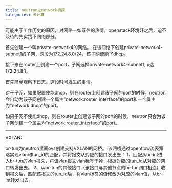```yaml
---
title: neutron之network初探
categories: 云计算
---
```

可能由于工作历史的原因，对网络一如既往的热情，openstack环境好之后，迫不及待的先实践下网络部分。


首先创建一个叫private-network4的网络。
在该网络下创建private-network4-subnet1的子网，网段为172.24.8.0/24，该子网使能了dhcp。

接下来在router上创建一个port，子网选择private-network4-subnet1,ip选172.24.8.1。

首先简单观察下日志。这段时间发生的事情。


对于子网，如果配置使能dhcp，则在router上创建该子网的port的时候，neutron会自动为该子网创建一个属主"network:router_interface"的port和一个属主为"network:dhcp"的port。


如果子网不使能dhcp，则在router上创建该子网的port的时候，neutron只会为该子网创建一个属主为"network:router_interface"的port。

----------

VXLAN:

br-tun为neutron里面ovs创建支持VXLAN的网桥。
该网桥通过openflow流表策略实现vlan和tun_id的匹配，并将报文从对应的接口发出去：
1、匹配从br-int进入br-tun的vlan报文，将该vlan报文vlan标签干掉，根据对应的tun_id从对应的网口转发出去。
2、从br-tun的其他接口（该接口与其他节点的br-tun网口相连）收到报文后，匹配该报文的tun_id后，将vlan标签的值修改为对应的vlan值，从br-int转发出去。